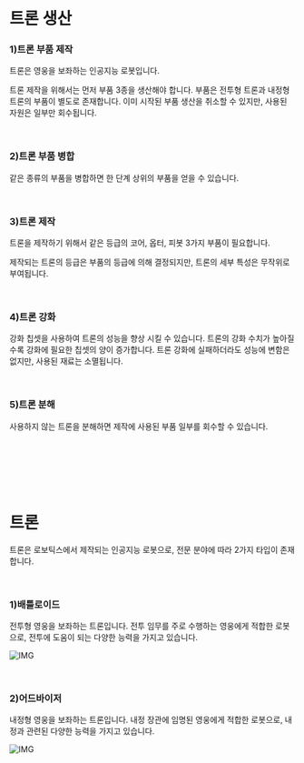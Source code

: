 # 트론 생산

### 1)트론 부품 제작

 트론은 영웅을 보좌하는 인공지능 로봇입니다.

트론 제작을 위해서는 먼저 부품 3종을 생산해야 합니다. 부품은 전투형 트론과 내정형 트론의 부품이 별도로 존재합니다. 이미 시작된 부품 생산을 취소할 수 있지만, 사용된 자원은 일부만 회수됩니다.

<br>

### 2)트론 부품 병합

 같은 종류의 부품을 병합하면 한 단계 상위의 부품을 얻을 수 있습니다.

<br>

### 3)트론 제작

 트론을 제작하기 위해서 같은 등급의 코어, 옵터, 피봇 3가지 부품이 필요합니다.

제작되는 트론의 등급은 부품의 등급에 의해 결정되지만, 트론의 세부 특성은 무작위로 부여됩니다.

<br>

### 4)트론 강화

 강화 칩셋을 사용하여 트론의 성능을 향상 시킬 수 있습니다. 트론의 강화 수치가 높아질수록 강화에 필요한 칩셋의 양이 증가합니다. 트론 강화에 실패하더라도 성능에 변함은 없지만, 사용된 재료는 소멸됩니다.

<br>

### 5)트론 분해

 사용하지 않는 트론을 분해하면 제작에 사용된 부품 일부를 회수할 수 있습니다.

<br>

<br>

<br>

<br>

<br>

# 트론

 트론은 로보틱스에서 제작되는 인공지능 로봇으로, 전문 분야에 따라 2가지 타입이 존재합니다.

<br>

### 1)배틀로이드

 전투형 영웅을 보좌하는 트론입니다. 전투 임무를 주로 수행하는 영웅에게 적합한 로봇으로, 전투에 도움이 되는 다양한 능력을 가지고 있습니다.

![IMG]()

<br>

### 2)어드바이저

 내정형 영웅을 보좌하는 트론입니다. 내정 장관에 임명된 영웅에게 적합한 로봇으로, 내정과 관련된 다양한 능력을 가지고 있습니다.

![IMG]()